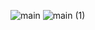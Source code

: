 ![main](https://github.com/asper111c22ug111csc159/asper111c22ug111csc159/assets/144986756/9e9760cd-0d5c-4272-83e5-0ce16bc379c9)
![main (1)](https://github.com/asper111c22ug111csc159/asper111c22ug111csc159/assets/144986756/7f080b6c-137c-4668-ab9b-560c5c9b973d)

